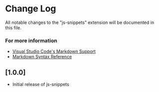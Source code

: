 # Change Log

All notable changes to the "js-snippets" extension will be documented in this file.
### For more information

* [Visual Studio Code's Markdown Support](http://code.visualstudio.com/docs/languages/markdown)
* [Markdown Syntax Reference](https://help.github.com/articles/markdown-basics/)



## [1.0.0]

- Initial release of js-snippets